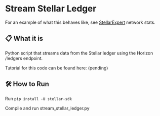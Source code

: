 # Stream Stellar Ledger

For an example of what this behaves like, see [StellarExpert](https://stellar.expert/explorer/public) network stats. 

## 📋 What it is 
Python script that streams data from the Stellar ledger using the Horizon /ledgers endpoint. 

Tutorial for this code can be found here: (pending)

## 🛠 How to Run 
Run `pip install -U stellar-sdk` 

Compile and run stream_stellar_ledger.py


